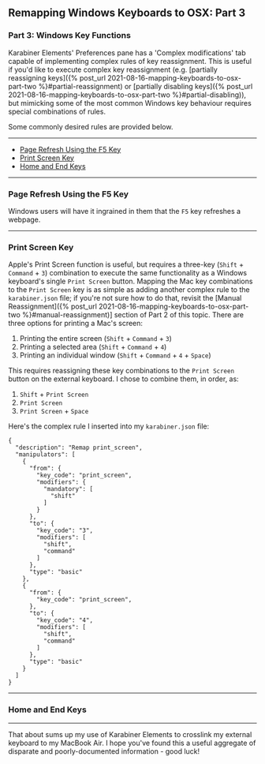 ## Remapping Windows Keyboards to OSX: Part 3
### Part 3: Windows Key Functions

Karabiner Elements' Preferences pane has a 'Complex modifications' tab capable of implementing complex rules of key reassignment. This is useful if you'd like to execute complex key reassignment (e.g. [partially reassigning keys]({% post_url 2021-08-16-mapping-keyboards-to-osx-part-two %}#partial-reassignment) or [partially disabling keys]({% post_url 2021-08-16-mapping-keyboards-to-osx-part-two %}#partial-disabling)), but mimicking some of the most common Windows key behaviour requires special combinations of rules.

Some commonly desired rules are provided below.

---

- [Page Refresh Using the F5 Key](#page-refresh-using-the-f5-key)
- [Print Screen Key](#print-screen-key)
- [Home and End Keys](#home-and-end-keys)

---

### Page Refresh Using the F5 Key

Windows users will have it ingrained in them that the `F5` key refreshes a webpage.

---

### Print Screen Key

Apple's Print Screen function is useful, but requires a three-key (`Shift` + `Command` + `3`) combination to execute the same functionality as a Windows keyboard's single `Print Screen` button. Mapping the Mac key combinations to the `Print Screen` key is as simple as adding another complex rule to the `karabiner.json` file; if you're not sure how to do that, revisit the [Manual Reassignment]({% post_url 2021-08-16-mapping-keyboards-to-osx-part-two %}#manual-reassignment)] section of Part 2 of this topic. There are three options for printing a Mac's screen:

1. Printing the entire screen (`Shift` + `Command` + `3`)
2. Printing a selected area (`Shift` + `Command` + `4`)
3. Printing an individual window (`Shift` + `Command` + `4` + `Space`)

This requires reassigning these key combinations to the `Print Screen` button on the external keyboard. I chose to combine them, in order, as:

1. `Shift` + `Print Screen`
2. `Print Screen`
3. `Print Screen` + `Space`

Here's the complex rule I inserted into my `karabiner.json` file:

```
{
  "description": "Remap print_screen",
  "manipulators": [
    {
      "from": {
        "key_code": "print_screen",
        "modifiers": {
          "mandatory": [
            "shift"
          ]
        }
      },
      "to": {
        "key_code": "3",
        "modifiers": [
          "shift",
          "command"
        ]
      },
      "type": "basic"
    },
    {
      "from": {
        "key_code": "print_screen",
      },
      "to": {
        "key_code": "4",
        "modifiers": [
          "shift",
          "command"
        ]
      },
      "type": "basic"
    }
  ]
}
```

---

### Home and End Keys

---

That about sums up my use of Karabiner Elements to crosslink my external keyboard to my MacBook Air. I hope you've found this a useful aggregate of disparate and poorly-documented information - good luck!
